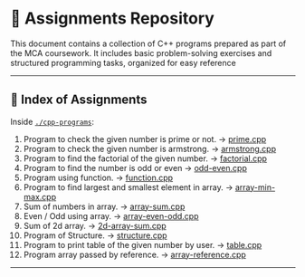 # 📘 Assignments Repository

This document contains a collection of C++ programs prepared as part of the MCA coursework.
It includes basic problem-solving exercises and structured programming tasks, organized for easy reference

---

## 📂 Index of Assignments

Inside [`./cpp-programs`](./cpp-programs):

1. Program to check the given number is prime or not. → [prime.cpp](./cpp-programs/prime.cpp)
2. Program to check the given number is armstrong. → [armstrong.cpp](./cpp-programs/armstrong.cpp)
3. Program to find the factorial of the given number. → [factorial.cpp](./cpp-programs/factorial.cpp)
4. Program to find the number is odd or even → [odd-even.cpp](./cpp-programs/odd-even.cpp)
5. Program using function. → [function.cpp](./cpp-programs/function.cpp)
6. Program to find largest and smallest element in array. → [array-min-max.cpp](./cpp-programs/array-min-max.cpp)
7. Sum of numbers in array. → [array-sum.cpp](./cpp-programs/array-sum.cpp)
8. Even / Odd using array. → [array-even-odd.cpp](./cpp-programs/array-even-odd.cpp)
9. Sum of 2d array. → [2d-array-sum.cpp](./cpp-programs/2d-array-sum.cpp)
10. Program of Structure. → [structure.cpp](./cpp-programs/structure.cpp)
11. Program to print table of the given number by user. → [table.cpp](./cpp-programs/table.cpp)
12. Program array passed by reference. → [array-reference.cpp](./cpp-programs/array-reference.cpp)

---
